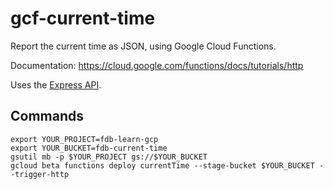 # gcf-current-time
Report the current time as JSON, using Google Cloud Functions.

Documentation: https://cloud.google.com/functions/docs/tutorials/http

Uses the [Express API](http://expressjs.com/en/api.html).

## Commands
    export YOUR_PROJECT=fdb-learn-gcp
    export YOUR_BUCKET=fdb-current-time
    gsutil mb -p $YOUR_PROJECT gs://$YOUR_BUCKET
    gcloud beta functions deploy currentTime --stage-bucket $YOUR_BUCKET --trigger-http

